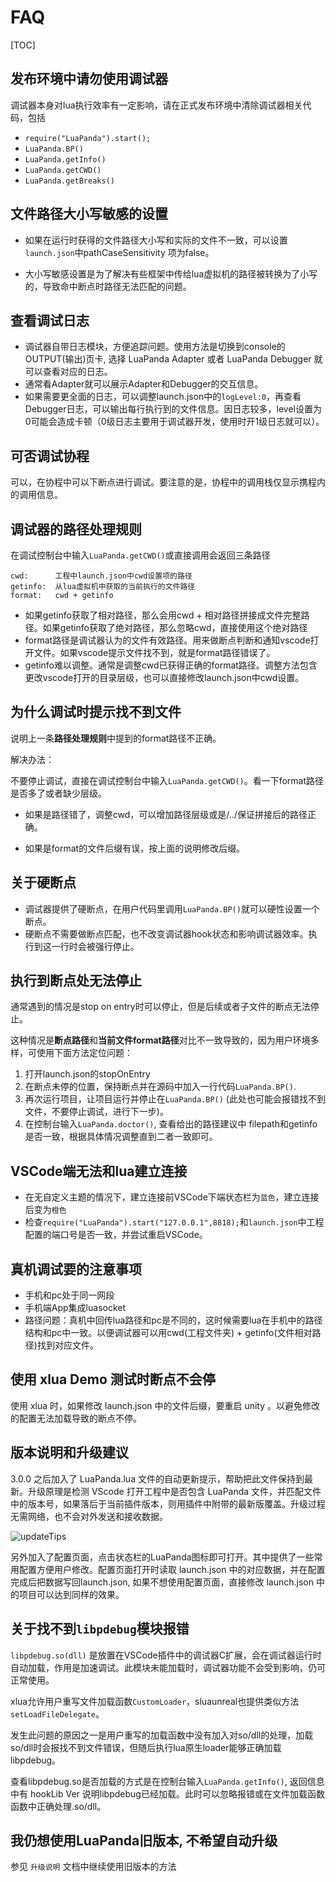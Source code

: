 # FAQ

[TOC]



## 发布环境中请勿使用调试器

调试器本身对lua执行效率有一定影响，请在正式发布环境中清除调试器相关代码，包括

- `require("LuaPanda").start();`
- `LuaPanda.BP()`
- `LuaPanda.getInfo()`
- `LuaPanda.getCWD()`
- `LuaPanda.getBreaks()`



## 文件路径大小写敏感的设置

+ 如果在运行时获得的文件路径大小写和实际的文件不一致，可以设置`launch.json`中pathCaseSensitivity 项为false。

+ 大小写敏感设置是为了解决有些框架中传给lua虚拟机的路径被转换为了小写的，导致命中断点时路径无法匹配的问题。



## 查看调试日志

- 调试器自带日志模块，方便追踪问题。使用方法是切换到console的OUTPUT(输出)页卡, 选择 LuaPanda Adapter 或者 LuaPanda Debugger 就可以查看对应的日志。
- 通常看Adapter就可以展示Adapter和Debugger的交互信息。
- 如果需要更全面的日志，可以调整launch.json中的`logLevel:0`，再查看Debugger日志，可以输出每行执行到的文件信息。因日志较多，level设置为0可能会造成卡顿（0级日志主要用于调试器开发，使用时开1级日志就可以）。



## 可否调试协程

可以，在协程中可以下断点进行调试。要注意的是，协程中的调用栈仅显示携程内的调用信息。



## 调试器的路径处理规则

在调试控制台中输入`LuaPanda.getCWD()`或直接调用会返回三条路径

```
cwd:      工程中launch.json中cwd设置项的路径
getinfo:  从lua虚拟机中获取的当前执行的文件路径
format:   cwd + getinfo
```

- 如果getinfo获取了相对路径，那么会用cwd + 相对路径拼接成文件完整路径。如果getinfo获取了绝对路径，那么忽略cwd，直接使用这个绝对路径
- format路径是调试器认为的文件有效路径。用来做断点判断和通知vscode打开文件。如果vscode提示文件找不到，就是format路径错误了。
- getinfo难以调整。通常是调整cwd已获得正确的format路径。调整方法包含更改vscode打开的目录层级，也可以直接修改launch.json中cwd设置。



## 为什么调试时提示找不到文件

说明上一条**路径处理规则**中提到的format路径不正确。

解决办法：

不要停止调试，直接在调试控制台中输入`LuaPanda.getCWD()`。看一下format路径是否多了或者缺少层级。

+ 如果是路径错了，调整cwd，可以增加路径层级或是/../保证拼接后的路径正确。

+ 如果是format的文件后缀有误，按上面的说明修改后缀。



## 关于硬断点

- 调试器提供了硬断点，在用户代码里调用`LuaPanda.BP()`就可以硬性设置一个断点。
- 硬断点不需要做断点匹配，也不改变调试器hook状态和影响调试器效率。执行到这一行时会被强行停止。



## 执行到断点处无法停止

通常遇到的情况是stop on entry时可以停止，但是后续或者子文件的断点无法停止。

这种情况是**断点路径**和**当前文件format路径**对比不一致导致的，因为用户环境多样，可使用下面方法定位问题：

1. 打开launch.json的stopOnEntry
2. 在断点未停的位置，保持断点并在源码中加入一行代码`LuaPanda.BP()`.
3. 再次运行项目，让项目运行并停止在`LuaPanda.BP()` (此处也可能会报错找不到文件，不要停止调试，进行下一步)。
4. 在控制台输入`LuaPanda.doctor()`, 查看给出的路径建议中 filepath和getinfo是否一致，根据具体情况调整直到二者一致即可。



## VSCode端无法和lua建立连接

- 在无自定义主题的情况下，建立连接前VSCode下端状态栏为`蓝色`，建立连接后变为`橙色`
- 检查`require("LuaPanda").start("127.0.0.1",8818);`和`launch.json`中工程配置的端口号是否一致，并尝试重启VSCode。



## 真机调试要的注意事项

- 手机和pc处于同一网段
- 手机端App集成luasocket
- 路径问题：真机中回传lua路径和pc是不同的，这时候需要lua在手机中的路径结构和pc中一致。以便调试器可以用cwd(工程文件夹) + getinfo(文件相对路径)找到对应文件。



## 使用 xlua Demo 测试时断点不会停

使用 xlua 时，如果修改 launch.json 中的文件后缀，要重启 unity 。以避免修改的配置无法加载导致的断点不停。

## 版本说明和升级建议

  3.0.0 之后加入了 LuaPanda.lua 文件的自动更新提示，帮助把此文件保持到最新。升级原理是检测 VScode 打开工程中是否包含 LuaPanda 文件，并匹配文件中的版本号，如果落后于当前插件版本，则用插件中附带的最新版覆盖。升级过程无需网络，也不会对外发送和接收数据。

  ![updateTips](https://github.com/Tencent/LuaPanda/blob/master/Docs/static/updateTips.png?raw=true)

  另外加入了配置页面，点击状态栏的LuaPanda图标即可打开。其中提供了一些常用配置方便用户修改。配置页面打开时读取 launch.json 中的对应数据，并在配置完成后把数据写回launch.json, 如果不想使用配置页面，直接修改 launch.json 中的项目可以达到同样的效果。

  

## 关于找不到`libpdebug`模块报错

  `libpdebug.so(dll)` 是放置在VSCode插件中的调试器C扩展，会在调试器运行时自动加载，作用是加速调试。此模块未能加载时，调试器功能不会受到影响，仍可正常使用。

  xlua允许用户重写文件加载函数`CustomLoader`，sluaunreal也提供类似方法`setLoadFileDelegate`。

  发生此问题的原因之一是用户重写的加载函数中没有加入对so/dll的处理，加载so/dll时会报找不到文件错误，但随后执行lua原生loader能够正确加载libpdebug。

  查看libpdebug.so是否加载的方式是在控制台输入`LuaPanda.getInfo()`, 返回信息中有 hookLib Ver 说明libpdebug已经加载。此时可以忽略报错或在文件加载函数函数中正确处理.so/dll。


## 我仍想使用LuaPanda旧版本, 不希望自动升级

参见 `升级说明` 文档中继续使用旧版本的方法